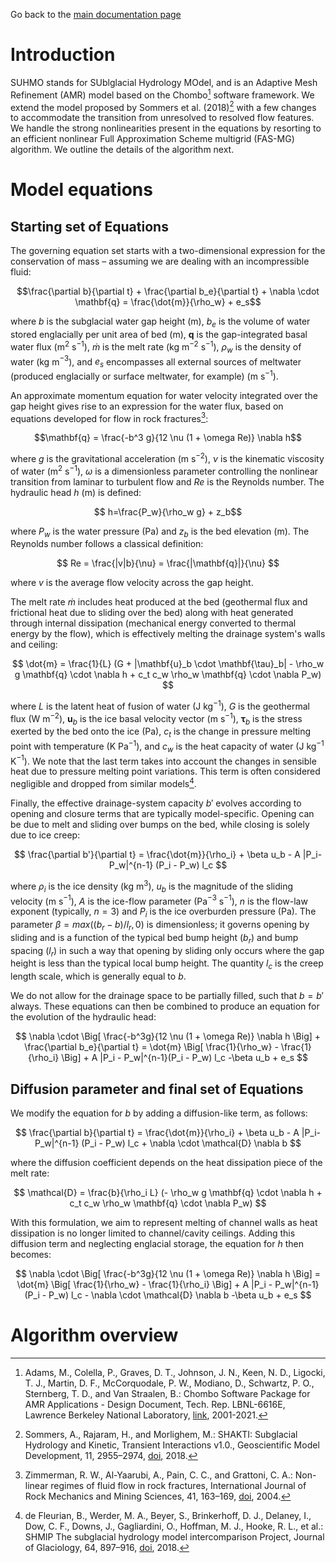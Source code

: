 <head>

<link rel="stylesheet" href="https://cdn.jsdelivr.net/npm/katex@0.16.0/dist/katex.min.css" integrity="sha384-Xi8rHCmBmhbuyyhbI88391ZKP2dmfnOl4rT9ZfRI7mLTdk1wblIUnrIq35nqwEvC" crossorigin="anonymous">
<script defer src="https://cdn.jsdelivr.net/npm/katex@0.16.0/dist/katex.min.js" integrity="sha384-X/XCfMm41VSsqRNQgDerQczD69XqmjOOOwYQvr/uuC+j4OPoNhVgjdGFwhvN02Ja" crossorigin="anonymous"></script>
<script defer src="https://cdn.jsdelivr.net/npm/katex@0.16.0/dist/contrib/auto-render.min.js" integrity="sha384-+XBljXPPiv+OzfbB3cVmLHf4hdUFHlWNZN5spNQ7rmHTXpd7WvJum6fIACpNNfIR" crossorigin="anonymous"></script>
<script>
    document.addEventListener("DOMContentLoaded", function() {
        renderMathInElement(document.body, {
          // customised options
          // • auto-render specific keys, e.g.:
          delimiters: [
              {left: '$$', right: '$$', display: true},
              {left: '$', right: '$', display: false},
              {left: '\\(', right: '\\)', display: false},
              {left: '\\[', right: '\\]', display: true}
          ],
          // • rendering keys, e.g.:
          throwOnError : false
        });
    });
</script>
  
</head>


Go back to the [main documentation page](https://ennadelfen.github.io/SUHMO/index)

# Introduction 
SUHMO stands for SUblglacial Hydrology MOdel, and is an Adaptive Mesh Refinement (AMR) model based on the Chombo[^1] software framework. We extend the model proposed by Sommers et al. (2018)[^2] with a few changes to accommodate the transition from unresolved to resolved flow features. We handle the strong nonlinearities present in the equations by resorting to an efficient nonlinear Full Approximation Scheme multigrid (FAS-MG) algorithm. We outline the details of the algorithm next.


# Model equations
## Starting set of Equations
The governing equation set starts with a two-dimensional expression for the conservation of mass – assuming we are dealing with an incompressible fluid:

$$\frac{\partial b}{\partial t} + \frac{\partial b_e}{\partial t} + \nabla \cdot \mathbf{q} = \frac{\dot{m}}{\rho_w} + e_s$$

where $b$ is the subglacial water gap height (m), $b_e$ is the volume of water stored englacially per unit area of bed (m), $\mathbf{q}$ is the gap-integrated basal water flux (m$^2$ s$^{-1}$), $\dot{m}$ is the melt rate (kg m$^{-2}$ s$^{-1}$), $\rho_w$ is the density of water (kg m$^{-3}$), and $e_s$ encompasses all external sources of meltwater (produced englacially or surface meltwater, for example) (m s$^{-1}$).

An approximate momentum equation for water velocity integrated over the gap height gives rise to an expression for the water flux, based on equations developed for flow in rock fractures[^3]:

$$\mathbf{q} = \frac{-b^3 g}{12 \nu (1 + \omega Re)} \nabla h$$

where $g$ is the gravitational acceleration (m s$^{-2}$), $\nu$ is the kinematic viscosity of water (m$^{2}$ s$^{-1}$), $\omega$ is a dimensionless parameter controlling the nonlinear transition from laminar to turbulent flow and $Re$ is the Reynolds number. The hydraulic head $h$ (m) is defined:

$$ h=\frac{P_w}{\rho_w g} + z_b$$

where $P_w$ is the water pressure (Pa) and $z_b$ is the bed elevation (m). The Reynolds number follows a classical definition:

$$ Re = \frac{|v|b}{\nu} = \frac{|\mathbf{q}|}{\nu} $$

where $v$ is the average flow velocity across the gap height. 

The melt rate $\dot{m}$ includes heat produced at the bed (geothermal flux and frictional heat due to sliding over the bed) along with heat generated through internal dissipation (mechanical energy converted to thermal energy by the flow), which is effectively melting the drainage system's walls and ceiling: 

$$ \dot{m} = \frac{1}{L} (G + |\mathbf{u}_b \cdot \mathbf{\tau}_b|
    - \rho_w g \mathbf{q} \cdot \nabla h
    + c_t c_w \rho_w \mathbf{q} \cdot \nabla P_w) $$
    
where $L$ is the latent heat of fusion of water (J kg$^{-1}$), $G$ is the geothermal flux (W m$^{-2}$), $\mathbf{u}_b$ is the ice basal velocity vector (m s$^{-1}$), $\mathbf{\tau}_b$ is the stress exerted by the bed onto the ice (Pa), $c_t$ is the change in pressure melting point with temperature (K Pa$^{-1}$), and $c_w$ is the heat capacity of water (J kg$^{-1}$ K$^{-1}$). We note that the last term takes into account the changes in sensible heat due to pressure melting point variations. This term is often considered negligible and dropped from similar models[^4].

Finally, the effective drainage-system capacity $b'$ evolves according to opening and closure terms that are typically model-specific. Opening can be due to melt and sliding over bumps on the bed, while closing is solely due to ice creep:

$$  \frac{\partial b'}{\partial t} = \frac{\dot{m}}{\rho_i} + \beta u_b - A |P_i-P_w|^{n-1} (P_i - P_w) l_c $$

where $\rho_i$ is the ice density (kg m$^3$), $u_b$ is the magnitude of the sliding velocity (m s$^{-1}$), $A$ is the ice-flow parameter (Pa$^{-3}$ s$^{-1}$), $n$ is the flow-law exponent (typically, $n=3$) and $P_i$ is the ice overburden pressure (Pa).
The parameter $\beta= max((b_r -b)/{l_r}, 0)$ is dimensionless; it governs opening by sliding and is a function of the typical bed bump height ($b_r$) and bump spacing ($l_r$) in such a way that opening by sliding only occurs where the gap height is less than the typical local bump height.
The quantity $l_c$ is the creep length scale, which is generally equal to $b$.

We do not allow for the drainage space to be partially filled, such that $b=b'$ always. These equations can then be combined to produce an equation for the evolution of the hydraulic head: 

$$ \nabla \cdot \Big[ \frac{-b^3g}{12 \nu (1 + \omega Re)} \nabla h \Big] + \frac{\partial b_e}{\partial t} = \dot{m} \Big[ \frac{1}{\rho_w} - \frac{1}{\rho_i} \Big] + A |P_i - P_w|^{n-1}(P_i - P_w) l_c -\beta u_b + e_s $$


## Diffusion parameter and final set of Equations

We modify the equation for $b$ by adding a diffusion-like term, as follows:

$$ \frac{\partial b}{\partial t} = \frac{\dot{m}}{\rho_i} + \beta u_b - A |P_i-P_w|^{n-1} (P_i - P_w) l_c + \nabla \cdot \mathcal{D} \nabla b $$

where the diffusion coefficient depends on the heat dissipation piece of the melt rate:

$$ \mathcal{D} = \frac{b}{\rho_i L} (- \rho_w g \mathbf{q} \cdot \nabla h + c_t c_w \rho_w \mathbf{q} \cdot \nabla P_w) $$
    
With this formulation, we aim to represent melting of channel walls as heat dissipation is no longer limited to channel/cavity ceilings. Adding this diffusion term and neglecting englacial storage, the equation for $h$ then becomes:

$$ \nabla \cdot \Big[ \frac{-b^3g}{12 \nu (1 + \omega Re)} \nabla h \Big] = \dot{m} \Big[ \frac{1}{\rho_w} - \frac{1}{\rho_i} \Big] + A |P_i - P_w|^{n-1}(P_i - P_w) l_c - \nabla \cdot \mathcal{D} \nabla b -\beta u_b + e_s $$


# Algorithm overview




[^1]:Adams, M., Colella, P., Graves, D. T., Johnson, J. N., Keen, N. D., Ligocki, T. J., Martin, D. F., McCorquodale, P. W., Modiano, D., Schwartz, P. O., Sternberg, T. D., and Van Straalen, B.: Chombo Software Package for AMR Applications - Design Document, Tech. Rep. LBNL-6616E, Lawrence Berkeley National Laboratory, [link](https://commons.lbl.gov/display/chombo/Chombo+-+Software+for+Adaptive+Solutions+of+Partial+Differential+Equations), 2001-2021.
[^2]:Sommers, A., Rajaram, H., and Morlighem, M.: SHAKTI: Subglacial Hydrology and Kinetic, Transient Interactions v1.0., Geoscientific Model Development, 11, 2955–2974, [doi](https://doi.org/10.5194/gmd-11-2955-2018), 2018.
[^3]:Zimmerman, R. W., Al-Yaarubi, A., Pain, C. C., and Grattoni, C. A.: Non-linear regimes of fluid flow in rock fractures, International Journal of Rock Mechanics and Mining Sciences, 41, 163–169, [doi](https://doi.org/10.1016/j.ijrmms.2003.12.045), 2004.
[^4]:de Fleurian, B., Werder, M. A., Beyer, S., Brinkerhoff, D. J., Delaney, I., Dow, C. F., Downs, J., Gagliardini, O., Hoffman, M. J., Hooke, R. L., et al.: SHMIP The subglacial hydrology model intercomparison Project, Journal of Glaciology, 64, 897–916, [doi](https://doi.org/10.1017/jog.2018.78), 2018.

